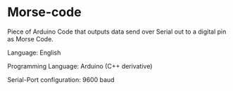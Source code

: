 # Morse-code
Piece of Arduino Code that outputs data send over Serial out to a digital pin as Morse Code.

Language: English

Programming Language: Arduino (C++ derivative)

Serial-Port configuration: 9600 baud
